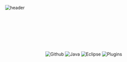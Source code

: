 ![header](https://capsule-render.vercel.app/api?type=waving&color=auto&height=270&section=header&text=%20Welcome%20to%20Rotang-hub%20&fontSize=60&fontColor=FFFFFF&fontAlignY=40&animation=fadeIn)

<div align=center>
	<br/>
	<br/>
	<br/>
	<br/>
	<br/>
	<br/>
	<br/>
	
  <img alt="Github" src ="https://img.shields.io/badge/Github-9B9B9B.svg?&style=for-the-badge&logo=github"/>
  <img alt="Java" src ="https://img.shields.io/badge/JAVA-007396.svg?&style=for-the-badge&logo=java"/>
  <img alt="Eclipse" src ="https://img.shields.io/badge/Eclipse%20IDE-2C2255.svg?&style=for-the-badge&logo=Eclipse"/>
  <img alt="Plugins" src ="https://img.shields.io/badge/Plugins-648B1A.svg?&style=for-the-badge&logo=minecraft"/>
<div>

  
<!-- 
사용법 : <img alt="Rotang" src ="https://img.shields.io/badge/Rotang-9B9B9B.svg?&style=for-the-badge&logo=github"/> 
![footer](https://capsule-render.vercel.app/api?type=slice&color=auto&height=150&section=footer&fontSize=70)
-->
